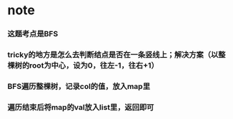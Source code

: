 # note

### 这题考点是BFS

### tricky的地方是怎么去判断结点是否在一条竖线上；解决方案（以整棵树的root为中心，设为0，往左-1，往右+1）

### BFS遍历整棵树，记录col的值，放入map里
### 遍历结束后将map的val放入list里，返回即可